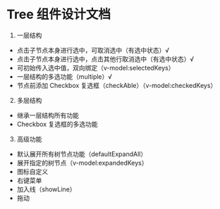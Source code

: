 # Tree 组件设计文档

1. 一层结构

- 点击子节点本身进行选中，可取消选中（有选中状态）√
- 点击子节点本身进行选中，点击其他行取消选中（有选中状态）√
- 可初始传入选中值，双向绑定（v-model:selectedKeys）
- 一层结构的多选功能（multiple）√
- 节点前添加 Checkbox 复选框（checkAble）（v-model:checkedKeys）

2. 多层结构

- 继承一层结构所有功能
- Checkbox 复选框的多选功能

3. 高级功能

- 默认展开所有树节点功能（defaultExpandAll）
- 展开指定的树节点（v-model:expandedKeys）
- 图标自定义
- 右键菜单
- 加入线（showLine）
- 拖动

